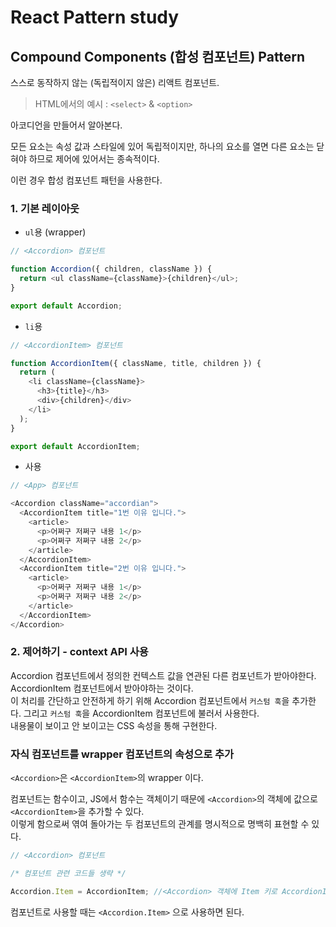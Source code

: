 # React Pattern study

## Compound Components (합성 컴포넌트) Pattern

스스로 동작하지 않는 (독립적이지 않은) 리액트 컴포넌트.

> HTML에서의 예시 : `<select>` & `<option>`

아코디언을 만들어서 알아본다.

모든 요소는 속성 값과 스타일에 있어 독립적이지만, 하나의 요소를 열면 다른 요소는 닫혀야 하므로 제어에 있어서는 종속적이다.

이런 경우 합성 컴포넌트 패턴을 사용한다.

### 1. 기본 레이아웃

- `ul`용 (wrapper)

```js
// <Accordion> 컴포넌트

function Accordion({ children, className }) {
  return <ul className={className}>{children}</ul>;
}

export default Accordion;
```

- `li`용

```js
// <AccordionItem> 컴포넌트

function AccordionItem({ className, title, children }) {
  return (
    <li className={className}>
      <h3>{title}</h3>
      <div>{children}</div>
    </li>
  );
}

export default AccordionItem;
```

- 사용

```js
// <App> 컴포넌트

<Accordion className="accordian">
  <AccordionItem title="1번 이유 입니다.">
    <article>
      <p>어쩌구 저쩌구 내용 1</p>
      <p>어쩌구 저쩌구 내용 2</p>
    </article>
  </AccordionItem>
  <AccordionItem title="2번 이유 입니다.">
    <article>
      <p>어쩌구 저쩌구 내용 1</p>
      <p>어쩌구 저쩌구 내용 2</p>
    </article>
  </AccordionItem>
</Accordion>
```

### 2. 제어하기 - context API 사용

Accordion 컴포넌트에서 정의한 컨텍스트 값을 연관된 다른 컴포넌트가 받아야한다.  
AccordionItem 컴포넌트에서 받아야하는 것이다.  
이 처리를 간단하고 안전하게 하기 위해 Accordion 컴포넌트에서 `커스텀 훅`을 추가한다.
그리고 `커스텀 훅`을 AccordionItem 컴포넌트에 불러서 사용한다.  
내용물이 보이고 안 보이고는 CSS 속성을 통해 구현한다.

### 자식 컴포넌트를 wrapper 컴포넌트의 속성으로 추가

`<Accordion>`은 `<AccordionItem>`의 wrapper 이다.

컴포넌트는 함수이고, JS에서 함수는 객체이기 때문에 `<Accordion>`의 객체에 값으로 `<AccordionItem>`을 추가할 수 있다.  
이렇게 함으로써 엮여 돌아가는 두 컴포넌트의 관계를 명시적으로 명백히 표현할 수 있다.

```js
// <Accordion> 컴포넌트

/* 컴포넌트 관련 코드들 생략 */

Accordion.Item = AccordionItem; //<Accordion> 객체에 Item 키로 AccordionItem이라는 값을 가지게 된다.
```

컴포넌트로 사용할 때는 `<Accordion.Item>` 으로 사용하면 된다.